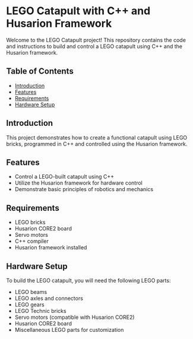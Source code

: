 # LEGO Catapult with C++ and Husarion Framework

Welcome to the LEGO Catapult project! This repository contains the code and instructions to build and control a LEGO catapult using C++ and the Husarion framework.

## Table of Contents

- [Introduction](#introduction)
- [Features](#features)
- [Requirements](#requirements)
- [Hardware Setup](#hardware-setup)

## Introduction

This project demonstrates how to create a functional catapult using LEGO bricks, programmed in C++ and controlled using the Husarion framework.

## Features

- Control a LEGO-built catapult using C++
- Utilize the Husarion framework for hardware control
- Demonstrate basic principles of robotics and mechanics

## Requirements

- LEGO bricks
- Husarion CORE2 board
- Servo motors
- C++ compiler
- Husarion framework installed

## Hardware Setup

To build the LEGO catapult, you will need the following LEGO parts:

- LEGO beams
- LEGO axles and connectors
- LEGO gears
- LEGO Technic bricks
- Servo motors (compatible with Husarion CORE2)
- Husarion CORE2 board
- Miscellaneous LEGO parts for customization
